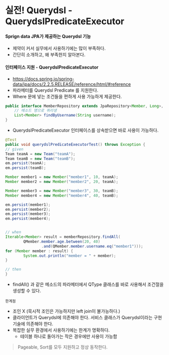 # 실전! Querydsl - QuerydslPredicateExecutor

#### Sprign data JPA가 제공하는 Querydsl 기능
- 제약이 커서 실무에서 사용하기에는 많이 부족하다.
- 간단히 소개하고, 왜 부족한지 알아본다.

#### 인터페이스 지원 - QuerydslPredicateExecutor
- https://docs.spring.io/spring-data/jpa/docs/2.2.5.RELEASE/reference/html/#reference
- 파라메터를 Querydsl Predicate 를 지원한다.
- Where 문에 넣는 조건들을 편하게 사용 가능하게 제공한다.

```java
public interface MemberRepository extends JpaRepository<Member, Long>, MemberRepositoryCustom, QuerydslPredicateExecutor<Member> {
    // 메소드 명으로 쿼리생
    List<Member> findByUsername(String username);
}
```
- QuerydslPredicateExecutor 인터페이스를 상속받으면 바로 사용이 가능하다.

```java
@Test
public void querydslPredicateExecutorTest() throws Exception {
// given
Team teamA = new Team("teamA");
Team teamB = new Team("teamB");
em.persist(teamA);
em.persist(teamB);

Member member1 = new Member("member1", 10, teamA);
Member member2 = new Member("member2", 20, teamA);

Member member3 = new Member("member3", 30, teamB);
Member member4 = new Member("member4", 40, teamB);

em.persist(member1);
em.persist(member2);
em.persist(member3);
em.persist(member4);


// when
Iterable<Member> result = memberRepository.findAll(
        QMember.member.age.between(20, 40)
                .and(QMember.member.username.eq("member1")));
for (Member member : result) {
        System.out.println("member = " + member);
}

// then
}
```
- findAll() 과 같은 메소드의 파라메터에서 QType 클래스를 바로 사용해서 조건절을 생성할 수 있다.


`한계점`
- 조인 X (묵시적 조인은 가능하지만 left join이 불가능하다.)
- 클라이언트가 Querydsl에 의존해야 한다. 서비스 클래스가 Querydsl이라는 구현 기술에 의존해야 한다.
- 복잡한 실무 환경에서 사용하기에는 한계가 명확하다.
  - 테이블 하나로 돌아가는 작은 경우에만 사용이 가능함

> Pageable, Sort를 모두 지원하고 정상 동작한다.
